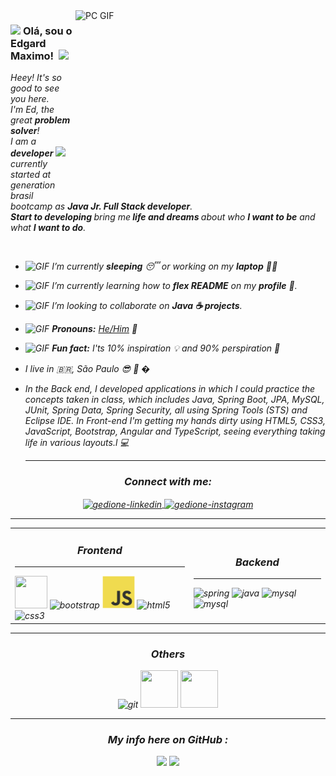 <img align="right" alt="PC GIF" src="https://user-images.githubusercontent.com/85173619/129826318-68a66ff5-0c74-4978-a4ce-50e70a23395c.gif" width="400" height="300" />

### <img src="https://github.com/TheDudeThatCode/TheDudeThatCode/blob/master/Assets/Hi.gif" width="29px"> **Olá, sou o Edgard Maximo!** &nbsp;<img src="https://github.com/TheDudeThatCode/TheDudeThatCode/blob/master/Assets/Earth.gif" width="24px">

<p>
  <em>
    
   
  Heey! It's so good to see you here. <br>I'm Ed, the great <strong>problem solver</strong>! <br> I am a <strong>developer</strong> <img src="https://github.com/TheDudeThatCode/TheDudeThatCode/blob/master/Assets/Developer.gif" width="30px">currently started at generation brasil bootcamp as <strong>Java Jr. Full Stack developer</strong>.<br />
<strong>Start to developing </strong>bring me<strong> life and dreams </strong>about who <strong>I want to be</strong> and what <strong>I want to do</strong>.
</p>
  
<br>

- <img alt="GIF" src="https://github.com/TheDudeThatCode/TheDudeThatCode/blob/master/Assets/wave.gif" width="20vw" /> I’m *currently* **sleeping** 😴 or *working* on my **laptop** 👨‍💻
- <img alt="GIF" src="https://github.com/TheDudeThatCode/TheDudeThatCode/blob/master/Assets/gandalf_parrot.gif" width="20vw" /> I’m *currently learning* how to **flex README** on my **profile** 💪.
- <img alt="GIF" src="https://github.com/TheDudeThatCode/TheDudeThatCode/blob/master/Assets/headbang.gif" width="20vw" /> I’m *looking to collaborate* on **Java ☕ projects**.
- <img alt="GIF" src="https://github.com/TheDudeThatCode/TheDudeThatCode/blob/master/Assets/powerup.gif" width="20vw" /> **Pronouns:** [*He/Him*](https://pronoun.is/he) 🧔
- <img alt="GIF" src="https://github.com/TheDudeThatCode/TheDudeThatCode/blob/master/Assets/coin.gif" width="20vw" /> **Fun fact:** I'ts *10% inspiration* 💡 and *90% perspiration* 💪  
  
- I live in 🇧🇷, São Paulo  😎 🌇 �
- In the Back end, I developed applications in which I could practice the concepts taken in class, which includes Java, Spring Boot, JPA, MySQL, JUnit, Spring Data, Spring Security, all using Spring Tools (STS) and Eclipse IDE. In Front-end I'm getting my hands dirty using HTML5, CSS3, JavaScript, Bootstrap, Angular and TypeScript, seeing everything taking life in various layouts.l 💻
  
  
  <hr>
  
  
<div align="center">
<h3>Connect with me:</h3>
<a href="https://www.linkedin.com/in/edgard-maximo-2684a3202/" target="_blank">
<img align="center" alt="gedione-linkedin" height="50" width="50" src="https://user-images.githubusercontent.com/85173619/130340173-a254864b-97a1-4d9c-bf12-cf2d9f271f52.png"   
style="max-width:100%;">
</a>

<a href="https://outlook.live.com/mail/0/inbox" target="_blank">
<img align="center" alt="gedione-instagram" height="50" width="50" src="https://user-images.githubusercontent.com/85173619/130340197-aa16e503-a51e-471e-8944-6be2af37b01b.png"
style="max-width:100%;">
</a>
  
  <hr>
 
 <table align="center" border-radius="none">
<td>
<h3 align="center">Frontend</h3>
<hr>
<img src="https://cdn.jsdelivr.net/gh/devicons/devicon/icons/angularjs/angularjs-plain.svg" width="52" height="52"/>
<img src="https://cdn.jsdelivr.net/gh/devicons/devicon/icons/bootstrap/bootstrap-plain.svg" alt="bootstrap" width="52" height="52"/>
<img src="https://raw.githubusercontent.com/devicons/devicon/master/icons/javascript/javascript-original.svg" alt="javascript" width="52" height="52"/>
<img src="https://cdn.jsdelivr.net/gh/devicons/devicon/icons/html5/html5-plain.svg" alt="html5" width="52" height="52"/>
<img src="https://cdn.jsdelivr.net/gh/devicons/devicon/icons/css3/css3-plain.svg" alt="css3" width="52" height="52"/>
</td>
<td>
<h3 align="center">Backend</h3>
<hr>
<img src="https://www.vectorlogo.zone/logos/springio/springio-icon.svg" alt="spring" width="52" height="52"/>
<img src="https://cdn.jsdelivr.net/gh/devicons/devicon/icons/java/java-original.svg" alt="java" width="52" height="52"/>
<img src="https://cdn.jsdelivr.net/gh/devicons/devicon/icons/mysql/mysql-original.svg" alt="mysql" width="52" height="52"/>
<img src="https://cdn.jsdelivr.net/gh/devicons/devicon/icons/postgresql/postgresql-plain.svg" alt="mysql" width="52" height="52"/>
</td>
</table>
  
  <hr>
  
 <h3>Others</h3>
<img src="https://www.vectorlogo.zone/logos/git-scm/git-scm-icon.svg" alt="git" width="60" height="60"/>
<img src="https://cdn.jsdelivr.net/gh/devicons/devicon/icons/trello/trello-plain.svg" width="60" height="60"/>
<img src="https://cdn.jsdelivr.net/gh/devicons/devicon/icons/heroku/heroku-plain.svg" width="60" height="60"/>
<hr>
  
  
  ### My info here on GitHub :
<div align = "center">
<a href="https://github.com/Edgard-Maximo">
  <img height="180px" src="https://github-readme-stats.vercel.app/api?username=Edgard-Maximo&count_private=true&include_all_commits=true&show_icons=true&hide_border=true&border_radius=15&line_height=24&&title_color=020024&text_color=ffffff&icon_color=020024&bg_color=4,4169E1,C71585,00008B" /></a>  <!-- do primeiro para o ultimo -->
<a href="https://github.com/Edgard-Maximo">
  <img height="180px" src="https://github-readme-stats.vercel.app/api/top-langs/?username=Edgard-Maximo&langs_count=6&layout=compact&hide_border=true&border_radius=15&line_height=24&card_width=380&title_color=020024&text_color=ffffff&bg_color=1,00008B,C71585,4169E1" /></a>                   <!-- do ultimo para o primeiro -->
</div>
  
  

  


